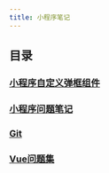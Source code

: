 ```yaml
---
title: 小程序笔记
---
```

## 目录

### [小程序自定义弹框组件](./小程序自定义弹框组件.md)  

### [小程序问题笔记](./小程序项目遇到的问题.md)  

### [Git](./git.md)

### [Vue问题集](./vue.md)
